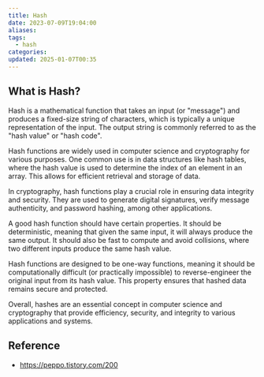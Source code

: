 ```yaml
---
title: Hash
date: 2023-07-09T19:04:00
aliases: 
tags:
  - hash
categories: 
updated: 2025-01-07T00:35
---
```


## What is Hash?

Hash is a mathematical function that takes an input (or "message") and produces a fixed-size string of characters, which is typically a unique representation of the input. The output string is commonly referred to as the "hash value" or "hash code".

Hash functions are widely used in computer science and cryptography for various purposes. One common use is in data structures like hash tables, where the hash value is used to determine the index of an element in an array. This allows for efficient retrieval and storage of data.

In cryptography, hash functions play a crucial role in ensuring data integrity and security. They are used to generate digital signatures, verify message authenticity, and password hashing, among other applications.

A good hash function should have certain properties. It should be deterministic, meaning that given the same input, it will always produce the same output. It should also be fast to compute and avoid collisions, where two different inputs produce the same hash value.

Hash functions are designed to be one-way functions, meaning it should be computationally difficult (or practically impossible) to reverse-engineer the original input from its hash value. This property ensures that hashed data remains secure and protected.

Overall, hashes are an essential concept in computer science and cryptography that provide efficiency, security, and integrity to various applications and systems.

## Reference

- https://peppo.tistory.com/200
